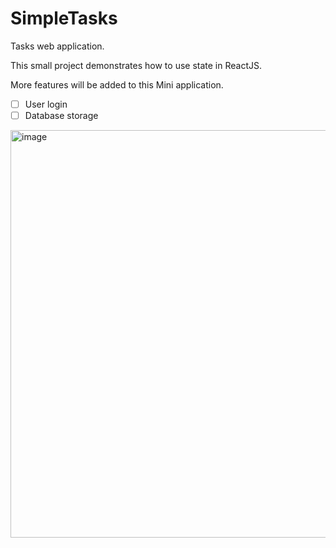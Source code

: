 # SimpleTasks
Tasks web application.

This small project demonstrates how to use state in ReactJS. 

More features will be added to this Mini application. 

- [ ] User login
- [ ] Database storage

<img width="652" alt="image" src="https://user-images.githubusercontent.com/9221441/173157836-dcc4701b-ec2c-4b95-a552-de2345d5dfd8.png">
